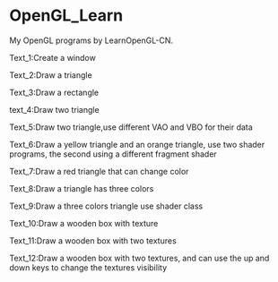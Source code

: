 # OpenGL_Learn
My OpenGL programs by LearnOpenGL-CN.

Text_1:Create  a window

Text_2:Draw a triangle

Text_3:Draw a rectangle

text_4:Draw two triangle

Text_5:Draw two triangle,use different VAO and VBO for their data

Text_6:Draw a yellow triangle and an orange triangle, use two shader programs, the second using a different fragment shader

Text_7:Draw a red triangle that can change color

Text_8:Draw a triangle has three colors

Text_9:Draw a three colors triangle use shader class

Text_10:Draw a wooden box with texture

Text_11:Draw a wooden box with two textures

Text_12:Draw a wooden box with two textures, and can use the up and down keys to change the textures visibility